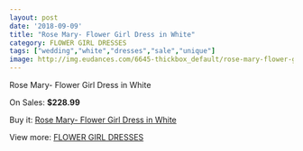 ```yaml
---
layout: post
date: '2018-09-09'
title: "Rose Mary- Flower Girl Dress in White"
category: FLOWER GIRL DRESSES
tags: ["wedding","white","dresses","sale","unique"]
image: http://img.eudances.com/6645-thickbox_default/rose-mary-flower-girl-dress-in-white.jpg
---
```

Rose Mary- Flower Girl Dress in White

On Sales: **$228.99**
<a href="https://www.eudances.com/en/flower-girl-dresses/2450-rose-mary-flower-girl-dress-in-white.html"><amp-img layout="responsive" width="600" height="600" src="//img.eudances.com/6645-thickbox_default/rose-mary-flower-girl-dress-in-white.jpg" alt="Rose Mary- Flower Girl Dress in White 0" /></a>

Buy it: [Rose Mary- Flower Girl Dress in White](https://www.eudances.com/en/flower-girl-dresses/2450-rose-mary-flower-girl-dress-in-white.html "Rose Mary- Flower Girl Dress in White")

View more: [FLOWER GIRL DRESSES](https://www.eudances.com/en/30-flower-girl-dresses "FLOWER GIRL DRESSES")